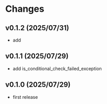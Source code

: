 # Changes

## v0.1.2 (2025/07/31)
* add 

## v0.1.1 (2025/07/29)
* add is_conditional_check_failed_exception

## v0.1.0 (2025/07/29)
* first release